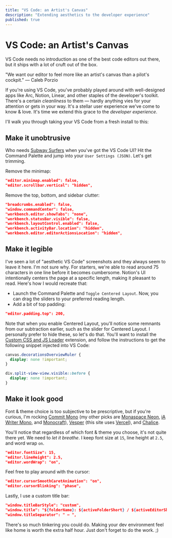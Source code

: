 ```yaml
---
title: "VS Code: an Artist's Canvas"
description: "Extending aesthetics to the developer experience"
published: true
---
```


# VS Code: an Artist's Canvas

VS Code needs no introduction as one of the best code editors out there, but it ships with a lot of cruft out of the box.

"We want our editor to feel more like an artist's canvas than a pilot's cockpit." — Caleb Porzio

If you're using VS Code, you've probably played around with well-designed apps like Arc, Notion, Linear, and other staples of the developer's toolkit. There's a certain *cleanliness* to them — hardly anything vies for your attention or gets in your way. It's a stellar user experience we've come to know & love. It's time we extend this grace to the *developer experience*.

I'll walk you through taking your VS Code from a fresh install to this:

<Media
  src="/assets/vs-code.png"
  alt="My VS Code setup"
/>

## Make it unobtrusive

Who needs [Subway Surfers](https://marketplace.visualstudio.com/items?itemName=jirkavrba.subway-surfers) when you've got the VS Code UI? Hit the Command Palette and jump into your `User Settings (JSON)`. Let's get trimming.

Remove the minimap:

```json
"editor.minimap.enabled": false,
"editor.scrollbar.vertical": "hidden",
```

Remove the top, bottom, and sidebar clutter:

```json
"breadcrumbs.enabled": false,
"window.commandCenter": false,
"workbench.editor.showTabs": "none",
"workbench.statusBar.visible": false,
"workbench.layoutControl.enabled": false,
"workbench.activityBar.location": "hidden",
"workbench.editor.editorActionsLocation": "hidden",
```

## Make it legible

I've seen a lot of "aesthetic VS Code" screenshots and they always seem to leave it here. I'm not sure why. For starters, we're able to read around 75 characters in one line before it becomes cumbersome. Notion's UI intentionally centers the page at a specific length, making it pleasant to read. Here's how I would recreate that:

- Launch the Command Palette and `Toggle Centered Layout`. Now, you can drag the sliders to your preferred reading length.
- Add a bit of top padding:

```json
"editor.padding.top": 200,
```

Note that when you enable Centered Layout, you'll notice some remnants from our subtraction earlier, such as the slider for Centered Layout. I personally prefer to hide these, so let's do that. You'll want to install the [Custom CSS and JS Loader](https://marketplace.visualstudio.com/items?itemName=be5invis.vscode-custom-css) extension, and follow the instructions to get the following snippet injected into VS Code:

```css
canvas.decorationsOverviewRuler {
  display: none !important;
}

div.split-view-view.visible::before {
  display: none !important;
}
```

## Make it look good

Font & theme choice is too subjective to be prescriptive, but if you're curious, I'm rocking [Commit Mono](https://commitmono.com) (my other picks are [Monaspace Neon](https://github.com/githubnext/monaspace), [iA Writer Mono](https://github.com/iaolo/iA-Fonts), and [Monocraft](https://github.com/IdreesInc/Monocraft)), [Vesper](https://github.com/raunofreiberg/vesper) (this site uses [Vercel](https://marketplace.visualstudio.com/items?itemName=achaq.vercel-theme)), and [Chalice](https://marketplace.visualstudio.com/items?itemName=artlaman.chalice-icon-theme).

You'll notice that regardless of which font & theme you choose, it's not quite there yet. We need to *let it breathe*. I keep font size at `15`, line height at `2.5`, and word wrap `on`.

```json
"editor.fontSize": 15,
"editor.lineHeight": 2.5,
"editor.wordWrap": "on",
```

Feel free to play around with the cursor:

```json
"editor.cursorSmoothCaretAnimation": "on",
"editor.cursorBlinking": "phase",
```

Lastly, I use a custom title bar:

```json
"window.titleBarStyle": "custom",
"window.title": "${folderName}: ${activeFolderShort} / ${activeEditorShort} ${dirty}",
"window.titleSeparator": " — ",
```

There's so much tinkering you could do. Making your dev environment feel like home is worth the extra half hour. Just don't forget to do the work. ;)

